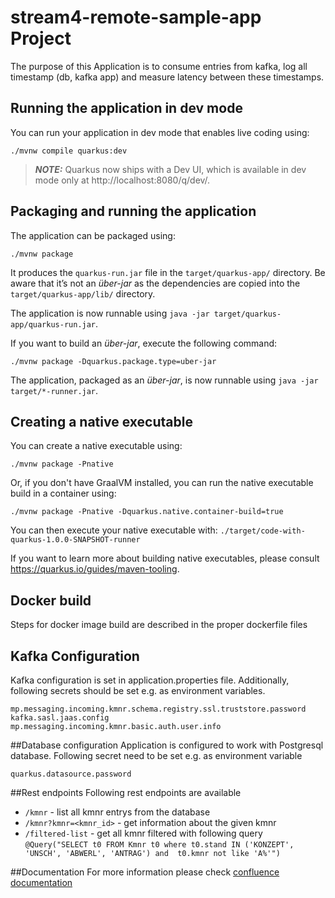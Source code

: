 # stream4-remote-sample-app Project

The purpose of this Application is to consume entries from kafka, log all timestamp (db, kafka app) and measure latency between these timestamps.


## Running the application in dev mode

You can run your application in dev mode that enables live coding using:
```shell script
./mvnw compile quarkus:dev
```

> **_NOTE:_**  Quarkus now ships with a Dev UI, which is available in dev mode only at http://localhost:8080/q/dev/.

## Packaging and running the application

The application can be packaged using:
```shell script
./mvnw package
```
It produces the `quarkus-run.jar` file in the `target/quarkus-app/` directory.
Be aware that it’s not an _über-jar_ as the dependencies are copied into the `target/quarkus-app/lib/` directory.

The application is now runnable using `java -jar target/quarkus-app/quarkus-run.jar`.

If you want to build an _über-jar_, execute the following command:
```shell script
./mvnw package -Dquarkus.package.type=uber-jar
```

The application, packaged as an _über-jar_, is now runnable using `java -jar target/*-runner.jar`.

## Creating a native executable

You can create a native executable using: 
```shell script
./mvnw package -Pnative
```

Or, if you don't have GraalVM installed, you can run the native executable build in a container using: 
```shell script
./mvnw package -Pnative -Dquarkus.native.container-build=true
```

You can then execute your native executable with: `./target/code-with-quarkus-1.0.0-SNAPSHOT-runner`

If you want to learn more about building native executables, please consult https://quarkus.io/guides/maven-tooling.

## Docker build
Steps for docker image build are described in the proper dockerfile files

## Kafka Configuration
Kafka configuration is set in application.properties file. Additionally, following secrets should be set e.g. as environment variables.
```
mp.messaging.incoming.kmnr.schema.registry.ssl.truststore.password
kafka.sasl.jaas.config
mp.messaging.incoming.kmnr.basic.auth.user.info
```



##Database configuration
Application is configured to work with Postgresql database. Following secret need to be set e.g. as environment variable
```aidl
quarkus.datasource.password
```

##Rest endpoints
Following rest endpoints are available

* ```/kmnr``` - list all kmnr entrys from the database
* ```/kmnr?kmnr=<kmnr_id>``` - get information about the given kmnr
* ```/filtered-list``` - get all kmnr filtered with following query
```@Query("SELECT t0 FROM Kmnr t0 where t0.stand IN ('KONZEPT', 'UNSCH', 'ABWERL', 'ANTRAG') and  t0.kmnr not like 'A%'")```

##Documentation
For more information please check [confluence documentation](https://atc.bmwgroup.net/confluence/display/BMWMFM/2.+Using+quarkus+application+as+kafka+consumer)
